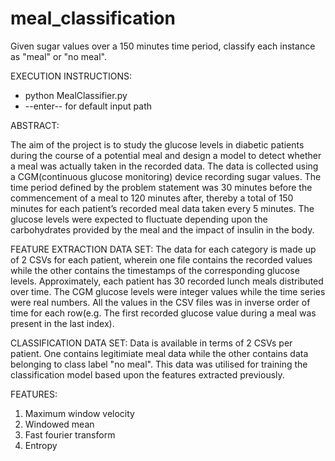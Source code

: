 # meal_classification
Given sugar values over a 150 minutes time period, classify each instance as "meal" or "no meal".

EXECUTION INSTRUCTIONS:

- python MealClassifier.py
- --enter-- for default input path

ABSTRACT:

The aim of the project is to study the glucose levels in diabetic patients during the course of a potential meal and design a model to detect whether a meal was actually taken in the recorded data. The data is collected using a CGM(continuous glucose monitoring) device recording sugar values. 
The time period defined by the problem statement was 30 minutes before the commencement of a meal to 120 minutes after, thereby a total of 150 minutes for each patient’s recorded meal data taken every 5 minutes. The glucose levels were expected to fluctuate depending upon the carbohydrates provided by the meal and the impact of insulin in the body.

FEATURE EXTRACTION DATA SET:
The data for each category is made up of 2 CSVs for each patient, wherein one file contains the recorded values while the other contains the timestamps of the corresponding glucose levels. Approximately, each patient has 30 recorded lunch meals distributed over time. The CGM glucose levels were integer values while the time series were real numbers. All the values in the CSV files was in inverse order of time for each row(e.g. The first recorded glucose value during a meal was present in the last index).

CLASSIFICATION DATA SET:
Data is available in terms of 2 CSVs per patient. One contains legitimiate meal data while the other contains data belonging to class label "no meal". This data was utilised for training the classification model based upon the features extracted previously.

FEATURES:
1. Maximum window velocity
2. Windowed mean
3. Fast fourier transform
4. Entropy

